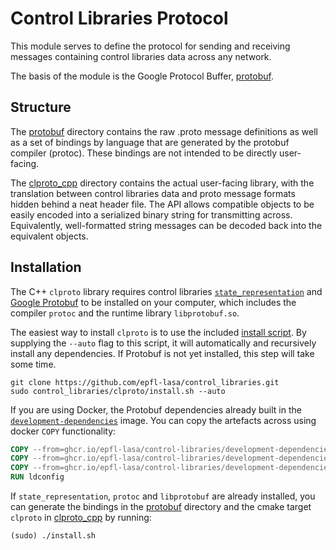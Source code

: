 # Control Libraries Protocol

This module serves to define the protocol for sending and receiving
messages containing control libraries data across any network. 

The basis of the module is the Google Protocol Buffer, [protobuf](https://developers.google.com/protocol-buffers).

## Structure

The [protobuf](./protobuf) directory contains the raw .proto message definitions
as well as a set of bindings by language that are generated by
the protobuf compiler (protoc). These bindings are not intended
to be directly user-facing.

The [clproto_cpp](./clproto_cpp) directory contains the actual user-facing library,
with the translation between control libraries data and proto
message formats hidden behind a neat header file. The API
allows compatible objects to be easily encoded into a serialized
binary string for transmitting across. Equivalently, well-formatted
string messages can be decoded back into the equivalent objects.

## Installation

The C++ `clproto` library requires control libraries [`state_representation`](../source/state_representation/README.md)
and [Google Protobuf](https://github.com/protocolbuffers/protobuf/blob/master/src/README.md)
to be installed on your computer, which includes the compiler `protoc` and the runtime library `libprotobuf.so`.

The easiest way to install `clproto` is to use the included [install script](./install.sh).
By supplying the `--auto` flag to this script, it will automatically and recursively install any dependencies.
If Protobuf is not yet installed, this step will take some time.
```shell
git clone https://github.com/epfl-lasa/control_libraries.git
sudo control_libraries/clproto/install.sh --auto
```

If you are using Docker, the Protobuf dependencies already built in the [`development-dependencies`](ghcr.io/epfl-lasa/control-libraries/development-dependencies:latest) image.
You can copy the artefacts across using docker `COPY` functionality:

```Dockerfile
COPY --from=ghcr.io/epfl-lasa/control-libraries/development-dependencies:latest /usr/local/include/google /usr/local/include/google
COPY --from=ghcr.io/epfl-lasa/control-libraries/development-dependencies:latest /usr/local/lib/libproto* /usr/local/lib
COPY --from=ghcr.io/epfl-lasa/control-libraries/development-dependencies:latest /usr/local/bin/protoc /usr/local/bin
RUN ldconfig
```

If `state_representation`, `protoc` and `libprotobuf` are already installed,
you can generate the bindings in the [protobuf](./protobuf) directory and the cmake target `clproto` in [clproto_cpp](./clproto_cpp) by running:

```console
(sudo) ./install.sh
```
